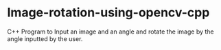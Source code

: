 # Image-rotation-using-opencv-cpp
C++ Program to Input an image and an angle and rotate the image by the angle inputted by the user.
